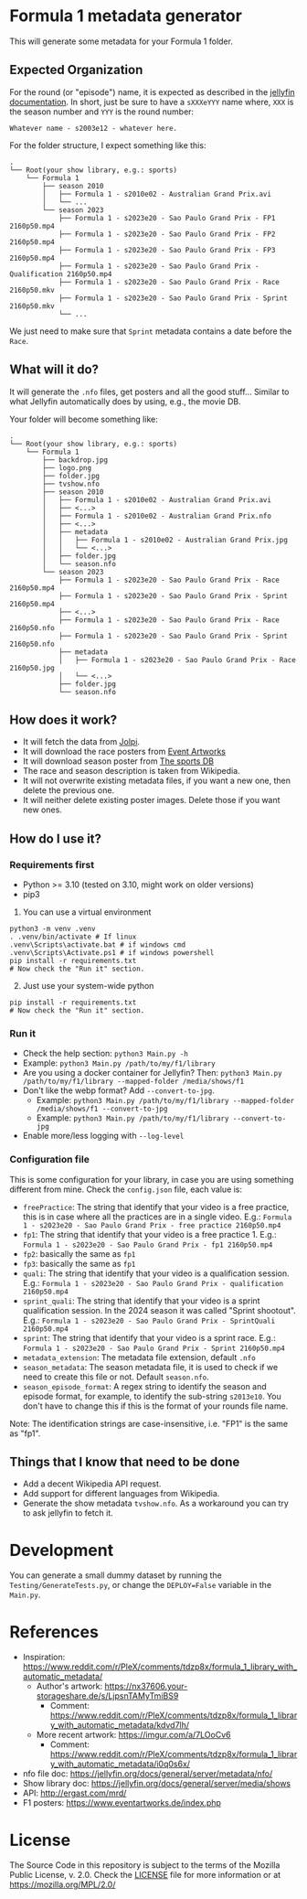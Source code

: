 # Formula 1 metadata generator

This will generate some metadata for your Formula 1 folder.

## Expected Organization

For the round (or "episode") name, it is expected as described in
the [jellyfin documentation](https://jellyfin.org/docs/general/server/media/shows/). In short, just be sure to have
a `sXXXeYYY` name where, `XXX` is the season number and `YYY` is the round number:

```
Whatever name - s2003e12 - whatever here.
```

For the folder structure, I expect something like this:

```
.
└── Root(your show library, e.g.: sports)
    └── Formula 1
        ├── season 2010
        │   ├── Formula 1 - s2010e02 - Australian Grand Prix.avi
        │   └── ...
        └── season 2023
            ├── Formula 1 - s2023e20 - Sao Paulo Grand Prix - FP1 2160p50.mp4
            ├── Formula 1 - s2023e20 - Sao Paulo Grand Prix - FP2 2160p50.mp4
            ├── Formula 1 - s2023e20 - Sao Paulo Grand Prix - FP3 2160p50.mp4
            ├── Formula 1 - s2023e20 - Sao Paulo Grand Prix - Qualification 2160p50.mp4
            ├── Formula 1 - s2023e20 - Sao Paulo Grand Prix - Race 2160p50.mkv
            ├── Formula 1 - s2023e20 - Sao Paulo Grand Prix - Sprint 2160p50.mkv
            └── ...
```

We just need to make sure that `Sprint` metadata contains a date before the `Race`.

## What will it do?

It will generate the `.nfo` files, get posters and all the good stuff... Similar to what Jellyfin automatically does by
using, e.g., the movie DB.

Your folder will become something like:

```
.
└── Root(your show library, e.g.: sports)
    └── Formula 1
        ├── backdrop.jpg
        ├── logo.png
        ├── folder.jpg
        ├── tvshow.nfo
        ├── season 2010
        │   ├── Formula 1 - s2010e02 - Australian Grand Prix.avi
        │   ├── <...>
        │   ├── Formula 1 - s2010e02 - Australian Grand Prix.nfo
        │   ├── <...>
        │   ├── metadata
        │   │   ├── Formula 1 - s2010e02 - Australian Grand Prix.jpg
        │   │   └── <...>
        │   ├── folder.jpg
        │   └── season.nfo
        └── season 2023
            ├── Formula 1 - s2023e20 - Sao Paulo Grand Prix - Race 2160p50.mp4
            ├── Formula 1 - s2023e20 - Sao Paulo Grand Prix - Sprint 2160p50.mp4
            ├── <...>
            ├── Formula 1 - s2023e20 - Sao Paulo Grand Prix - Race 2160p50.nfo
            ├── Formula 1 - s2023e20 - Sao Paulo Grand Prix - Sprint 2160p50.nfo
            ├── metadata
            │   ├── Formula 1 - s2023e20 - Sao Paulo Grand Prix - Race 2160p50.jpg
            │   └── <...>
            ├── folder.jpg
            └── season.nfo
```

## How does it work?

- It will fetch the data from [Jolpi](https://jolpi.ca/).
- It will download the race posters from [Event Artworks](https://www.eventartworks.de)
- It will download season poster from [The sports DB](https://www.thesportsdb.com)
- The race and season description is taken from Wikipedia.
- It will not overwrite existing metadata files, if you want a new one, then delete the previous one.
- It will neither delete existing poster images. Delete those if you want new ones.

## How do I use it?

### Requirements first

- Python >= 3.10 (tested on 3.10, might work on older versions)
- pip3

1) You can use a virtual environment

```shell
python3 -m venv .venv
. .venv/bin/activate # If linux
.venv\Scripts\activate.bat # if windows cmd
.venv\Scripts\Activate.ps1 # if windows powershell
pip install -r requirements.txt
# Now check the "Run it" section.
```

2) Just use your system-wide python

```shell
pip install -r requirements.txt
# Now check the "Run it" section.
```

### Run it

- Check the help section: `python3 Main.py -h`
- Example: `python3 Main.py /path/to/my/f1/library`
- Are you using a docker container for Jellyfin?
  Then: `python3 Main.py /path/to/my/f1/library --mapped-folder /media/shows/f1`
- Don't like the webp format? Add `--convert-to-jpg`.
    - Example: `python3 Main.py /path/to/my/f1/library --mapped-folder /media/shows/f1 --convert-to-jpg`
    - Example: `python3 Main.py /path/to/my/f1/library --convert-to-jpg`
- Enable more/less logging with `--log-level`

### Configuration file

This is some configuration for your library, in case you are using something different from mine.
Check the `config.json` file, each value is:

- `freePractice`: The string that identify that your video is a free practice, this is in case where all the practices
  are in a single video. E.g.: `Formula 1 - s2023e20 - Sao Paulo Grand Prix - free practice 2160p50.mp4`
- `fp1`: The string that identify that your video is a free practice 1.
  E.g.: `Formula 1 - s2023e20 - Sao Paulo Grand Prix - fp1 2160p50.mp4`
- `fp2`: basically the same as `fp1`
- `fp3`: basically the same as `fp1`
- `quali`: The string that identify that your video is a qualification session.
  E.g.: `Formula 1 - s2023e20 - Sao Paulo Grand Prix - qualification 2160p50.mp4`
- `sprint_quali`: The string that identify that your video is a sprint qualification session. In the 2024 season it was called "Sprint shootout".
  E.g.: `Formula 1 - s2023e20 - Sao Paulo Grand Prix - SprintQuali 2160p50.mp4`
- `sprint`: The string that identify that your video is a sprint race.
  E.g.: `Formula 1 - s2023e20 - Sao Paulo Grand Prix - Sprint 2160p50.mp4`
- `metadata_extension`: The metadata file extension, default `.nfo`
- `season_metadata`: The season metadata file, it is used to check if we need to create this file or not.
  Default `season.nfo`.
- `season_episode_format`: A regex string to identify the season and episode format, for example, to identify the
  sub-string `s2013e10`. You don't have to change this if this is the format of your rounds file name.

Note: The identification strings are case-insensitive, i.e. "FP1" is the same as "fp1".

## Things that I know that need to be done

- Add a decent Wikipedia API request.
- Add support for different languages from Wikipedia.
- Generate the show metadata `tvshow.nfo`. As a workaround you can try to ask jellyfin to fetch it.

# Development

You can generate a small dummy dataset by running the `Testing/GenerateTests.py`, or change the `DEPLOY=False` variable in the `Main.py`.

# References

- Inspiration: https://www.reddit.com/r/PleX/comments/tdzp8x/formula_1_library_with_automatic_metadata/
    - Author's artwork: https://nx37606.your-storageshare.de/s/LjpsnTAMyTmiBS9
        - Comment: https://www.reddit.com/r/PleX/comments/tdzp8x/formula_1_library_with_automatic_metadata/kdvd7lh/
    - More recent artwork: https://imgur.com/a/7LOoCv6
        - Comment: https://www.reddit.com/r/PleX/comments/tdzp8x/formula_1_library_with_automatic_metadata/i0q0s6x/
- nfo file doc: https://jellyfin.org/docs/general/server/metadata/nfo/
- Show library doc: https://jellyfin.org/docs/general/server/media/shows
- API: http://ergast.com/mrd/
- F1 posters: https://www.eventartworks.de/index.php

# License

The Source Code in this repository is subject to the terms of the Mozilla Public License, v. 2.0. Check
the [LICENSE](../LICENSE) file for more information or at https://mozilla.org/MPL/2.0/

